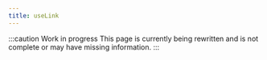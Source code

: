 ```yaml
---
title: useLink
---
```


:::caution Work in progress
This page is currently being rewritten and is not complete or may have missing information.
:::